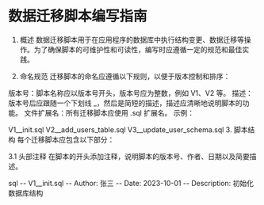 # 数据迁移脚本编写指南

1. 概述
数据迁移脚本用于在应用程序的数据库中执行结构变更、数据迁移等操作。为了确保脚本的可维护性和可读性，编写时应遵循一定的规范和最佳实践。

1. 命名规范
迁移脚本的命名应遵循以下规则，以便于版本控制和排序：

版本号：脚本名称应以版本号开头，版本号应为整数，例如 V1、V2 等。
描述：版本号后应跟随一个下划线 _，然后是简短的描述，描述应清晰地说明脚本的功能。
文件扩展名：所有迁移脚本应使用 .sql 扩展名。
示例：

V1__init.sql
V2__add_users_table.sql
V3__update_user_schema.sql
3. 脚本结构
每个迁移脚本应包含以下部分：

3.1 头部注释
在脚本的开头添加注释，说明脚本的版本号、作者、日期以及简要描述。

sql
-- V1__init.sql
-- Author: 张三
-- Date: 2023-10-01
-- Description: 初始化数据库结构
